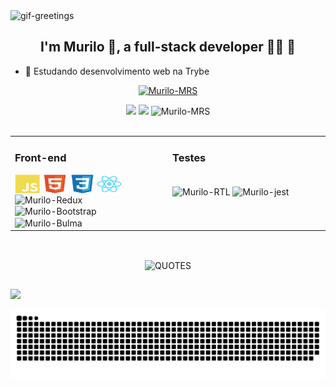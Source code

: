 <img src="https://rishavanand.github.io/static/images/greetings.gif" alt="gif-greetings"/>

<h2 align="center">I'm Murilo 👋, a full-stack developer 👨‍💻 🚀</h2>

- 🌱 Estudando desenvolvimento web na Trybe

<div align="center">
  <p> <a href="https://github.com/ryo-ma/github-profile-trophy"><img src="https://github-profile-trophy.vercel.app/?username=Murilo-MRS&theme=darkhub" alt="Murilo-MRS" /></a> </p>
  <img height="180em" src="https://github-readme-stats.vercel.app/api?username=Murilo-MRS&show_icons=true&theme=chartreuse-dark&include_all_commits=true&count_private=true"/>
  <img height="180em" src="https://github-readme-stats.vercel.app/api/top-langs/?username=Murilo-MRS&layout=compact&langs_count=7&theme=chartreuse-dark"/>
  <img height="180em" src="https://github-readme-streak-stats.herokuapp.com?user=Murilo-MRS&theme=highcontrast&date_format=j%20M%5B%20Y%5D&fire=DD2727)](https://git.io/streak-stats" alt="Murilo-MRS" /><br/>
</div>

<div align="center" style="display: inline-block"><br>
<table><tr><td valign="top" width="49%"> 
<h3>Front-end</h3>
  <img align="center" alt="Murilo-Js" height="30" width="40" src="https://raw.githubusercontent.com/devicons/devicon/master/icons/javascript/javascript-plain.svg">
  <img align="center" alt="Murilo-HTML" height="30" width="40" src="https://raw.githubusercontent.com/devicons/devicon/master/icons/html5/html5-original.svg">
  <img align="center" alt="Murilo-CSS" height="30" width="40" src="https://raw.githubusercontent.com/devicons/devicon/master/icons/css3/css3-original.svg">
  <img align="center" alt="Murilo-Reactjs" height="30" width="40" src="https://raw.githubusercontent.com/devicons/devicon/master/icons/react/react-original.svg">
  <img align="center" alt="Murilo-Redux" height="30" width="40" src="https://cdn.jsdelivr.net/gh/devicons/devicon/icons/redux/redux-original.svg">
  <img align="center" alt="Murilo-Bootstrap" height="30" width="40" src="https://cdn.jsdelivr.net/gh/devicons/devicon/icons/bootstrap/bootstrap-original-wordmark.svg">
   <img align="center" alt="Murilo-Bulma" height="30" width="40" src="https://cdn.jsdelivr.net/gh/devicons/devicon/icons/bulma/bulma-plain.svg" />
</div>
</td><td valign="top" width="49%">
<h3>Testes</h3>
<div align="center" style="display: inline-block"><br>
  <img align="center" alt="Murilo-RTL" height="30" width="40" src="https://testing-library.com/img/octopus-128x128.png">
  <img align="center" alt="Murilo-jest" height="30" width="40" src="https://cdn.jsdelivr.net/gh/devicons/devicon/icons/jest/jest-plain.svg">
</div>
</td></tr></table>  
</div>

  ##
  
 <div align="center">
 
 ![QUOTES](https://quotier.vercel.app/quote)
 </div>
 
  ##
 
<div> 
  <a href="https://www.linkedin.com/in/murilo-rodrigues-santana" target="_blank"><img src="https://img.shields.io/badge/-LinkedIn-%230077B5?style=for-the-badge&logo=linkedin&logoColor=white" target="_blank"></a> 
 
  ![Snake animation](https://github.com/Murilo-MRS/Murilo-MRS/blob/output/github-contribution-grid-snake.svg)
</div>


